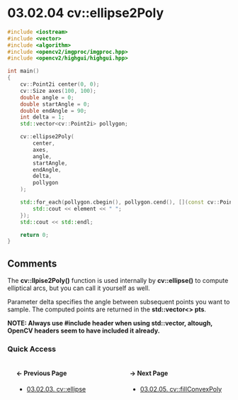 # 03.02.04 cv::ellipse2Poly

```cxx
#include <iostream>
#include <vector>
#include <algorithm>
#include <opencv2/imgproc/imgproc.hpp>
#include <opencv2/highgui/highgui.hpp>

int main()
{
    cv::Point2i center(0, 0);
    cv::Size axes(100, 100);
    double angle = 0;
    double startAngle = 0;
    double endAngle = 90;
    int delta = 1;
    std::vector<cv::Point2i> pollygon;

    cv::ellipse2Poly(
        center,
        axes,
        angle,
        startAngle,
        endAngle,
        delta,
        pollygon
    );

    std::for_each(pollygon.cbegin(), pollygon.cend(), [](const cv::Point2i& element) {
        std::cout << element << " ";
    });
    std::cout << std::endl;

    return 0;
}

```

## <span title="References: Learning OpenCV 3 - page 161">Comments</span>

The **cv::llpise2Poly()** function is used internally by **cv::ellipse()** to compute elliptical arcs,
but you can call it yourself as well.

Parameter delta specifies the angle between subsequent points you want to sample.
The computed points are returned in the **std::vector<> pts**.

**NOTE: Always use \#include <vector> header when using std::vector, altough, OpenCV headers seem to have included it already.**

### Quick Access

<div class="previous_page" style="float:left;margin-left:20px;margin-right:20px">

#### &#8592; Previous Page

* [03.02.03. cv::ellipse](./../../03.operations/02.drawing/03.ellipse.md)

</div>
<div class="next_page" style="float:right;margin-left:20px;margin-right:20px">

#### &#8594; Next Page

* [03.02.05. cv::fillConvexPoly](./../../03.operations/02.drawing/05.fillconvexpoly.md)

</div>
